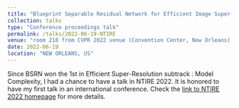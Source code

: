 ```yaml
---
title: "Blueprint Separable Residual Network for Efficient Image Super-Resolution"
collection: talks
type: "Conference proceedings talk"
permalink: /talks/2022-06-19-NTIRE
venue: "room 218 from CVPR 2022 venue (Convention Center, New Orleans), online participation"
date: 2022-06-19
location: "NEW ORLEANS, US"
---
```


Since BSRN won the 1st in Efficient Super-Resolution subtrack : Model Complexity, I had a chance to 
have a talk in NTIRE 2022. It is honored to have my first talk in an international conference.
Check the [link to NTIRE 2022 homepage](https://data.vision.ee.ethz.ch/cvl/ntire22/) for more details.